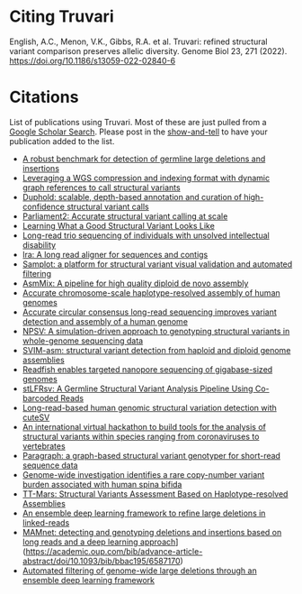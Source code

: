 # Citing Truvari

English, A.C., Menon, V.K., Gibbs, R.A. et al. Truvari: refined structural variant comparison preserves allelic diversity. Genome Biol 23, 271 (2022). https://doi.org/10.1186/s13059-022-02840-6

# Citations

List of publications using Truvari. Most of these are just pulled from a [Google Scholar Search](https://scholar.google.com/scholar?q=truvari). Please post in the [show-and-tell](https://github.com/spiralgenetics/truvari/discussions/categories/show-and-tell) to have your publication added to the list.
* [A robust benchmark for detection of germline large deletions and insertions](https://www.nature.com/articles/s41587-020-0538-8)
* [Leveraging a WGS compression and indexing format with dynamic graph references to call structural variants](https://www.biorxiv.org/content/10.1101/2020.04.24.060202v1.abstract)
* [Duphold: scalable, depth-based annotation and curation of high-confidence structural variant calls](https://academic.oup.com/gigascience/article/8/4/giz040/5477467?login=true)
* [Parliament2: Accurate structural variant calling at scale](https://academic.oup.com/gigascience/article/9/12/giaa145/6042728)
* [Learning What a Good Structural Variant Looks Like](https://www.biorxiv.org/content/10.1101/2020.05.22.111260v1.full)
* [Long-read trio sequencing of individuals with unsolved intellectual disability](https://www.nature.com/articles/s41431-020-00770-0)
* [lra: A long read aligner for sequences and contigs](https://journals.plos.org/ploscompbiol/article?id=10.1371/journal.pcbi.1009078)
* [Samplot: a platform for structural variant visual validation and automated filtering](https://genomebiology.biomedcentral.com/articles/10.1186/s13059-021-02380-5)
* [AsmMix: A pipeline for high quality diploid de novo assembly](https://www.biorxiv.org/content/10.1101/2021.01.15.426893v1.abstract)
* [Accurate chromosome-scale haplotype-resolved assembly of human genomes](https://www.nature.com/articles/s41587-020-0711-0)
* [Accurate circular consensus long-read sequencing improves variant detection and assembly of a human genome](https://www.nature.com/articles/s41587-019-0217-9)
* [NPSV: A simulation-driven approach to genotyping structural variants in whole-genome sequencing data](https://academic.oup.com/bioinformatics/article-abstract/37/11/1497/5466452)
* [SVIM-asm: structural variant detection from haploid and diploid genome assemblies](https://academic.oup.com/bioinformatics/article/36/22-23/5519/6042701?login=true)
* [Readfish enables targeted nanopore sequencing of gigabase-sized genomes](https://www.nature.com/articles/s41587-020-00746-x)
* [stLFRsv: A Germline Structural Variant Analysis Pipeline Using Co-barcoded Reads](https://internal-journal.frontiersin.org/articles/10.3389/fgene.2021.636239/full)
* [Long-read-based human genomic structural variation detection with cuteSV](https://genomebiology.biomedcentral.com/articles/10.1186/s13059-020-02107-y)
* [An international virtual hackathon to build tools for the analysis of structural variants within species ranging from coronaviruses to vertebrates](https://f1000research.com/articles/10-246)
* [Paragraph: a graph-based structural variant genotyper for short-read sequence data](https://link.springer.com/article/10.1186/s13059-019-1909-7)
* [Genome-wide investigation identifies a rare copy-number variant burden associated with human spina bifida](https://www.nature.com/articles/s41436-021-01126-9)
* [TT-Mars: Structural Variants Assessment Based on Haplotype-resolved Assemblies](https://www.biorxiv.org/content/10.1101/2021.09.27.462044v1.abstract)
* [An ensemble deep learning framework to refine large deletions in linked-reads](https://www.biorxiv.org/content/10.1101/2021.09.27.462057v1.abstract)
* [MAMnet: detecting and genotyping deletions and insertions based on long reads and a deep learning approach](https://academic.oup.com/bib/advance-article-abstract/doi/10.1093/bib/bbac195/6587170)](https://academic.oup.com/bib/advance-article-abstract/doi/10.1093/bib/bbac195/6587170)
* [Automated filtering of genome-wide large deletions through an ensemble deep learning framework](https://www.sciencedirect.com/science/article/pii/S1046202322001712#b0110)
